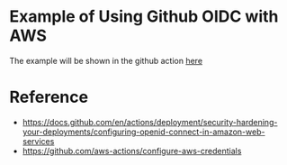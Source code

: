 # Example of Using Github OIDC with AWS
The example will be shown in the github action [here](.github/workflows/)

# Reference
- https://docs.github.com/en/actions/deployment/security-hardening-your-deployments/configuring-openid-connect-in-amazon-web-services
- https://github.com/aws-actions/configure-aws-credentials

